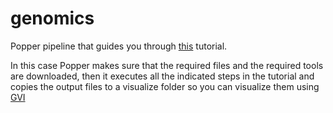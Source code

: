 # genomics

Popper pipeline that guides you through [this](https://jasonjwilliamsny.github.io/wrangling-genomics/01-automating_a_workflow.html) tutorial.

In this case Popper makes sure that the required files and the required tools are downloaded, then it executes all the indicated steps in the tutorial and copies the output files to a visualize folder so you can visualize them using [GVI](http://software.broadinstitute.org/software/igv/home)